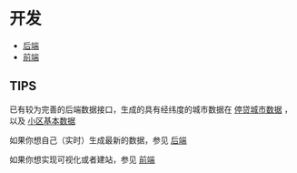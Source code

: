 # 开发

- [后端](backend/README.md)
- [前端](frontend/README.md)

## TIPS

已有较为完善的后端数据接口，生成的具有经纬度的城市数据在 [停贷城市数据](../data/generated/cities-for-visualization.json)
，以及 [小区基本数据](../data/generated/properties.json)

如果你想自己（实时）生成最新的数据，参见 [后端](backend/README.md)

如果你想实现可视化或者建站，参见 [前端](frontend/README.md)
